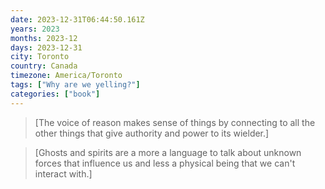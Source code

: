 ```yaml
---
date: 2023-12-31T06:44:50.161Z
years: 2023
months: 2023-12
days: 2023-12-31
city: Toronto
country: Canada
timezone: America/Toronto
tags: ["Why are we yelling?"]
categories: ["book"]
---
```

> [The voice of reason makes sense of things by connecting to all the other things that give authority and power to its wielder.]

> [Ghosts and spirits are a more a language to talk about unknown forces that influence us and less a physical being that we can't interact with.]
